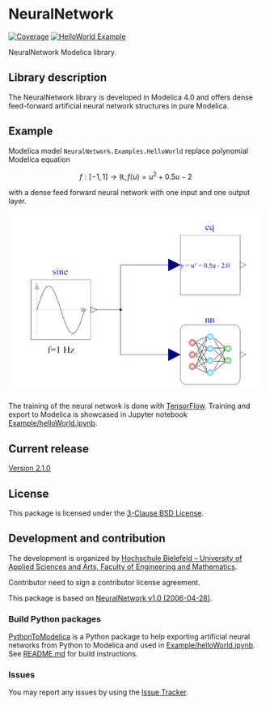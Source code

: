 # NeuralNetwork

[![Coverage][test-badge]][test-link]
[![HelloWorld Example][example-badge]][example-link]

NeuralNetwork Modelica library.

## Library description

The NeuralNetwork library is developed in Modelica 4.0 and offers dense
feed-forward artificial neural network structures in pure Modelica.

## Example

Modelica model `NeuralNetwork.Examples.HelloWorld` replace polynomial Modelica
equation

$$ f: [-1, 1] \to \mathbb{R}, f(u) = u^2 + 0.5 u - 2  $$

with a dense feed forward neural network with one input and one output layer.

![NeuralNetwork.Examples.HelloWorld][helloWorld-img]

The training of the neural network is done with
[TensorFlow][tensorflow-link]. Training and export to Modelica is
showcased in Jupyter notebook
[Example/helloWorld.ipynb][example-link].

## Current release

[Version 2.1.0][release-link]

## License

This package is licensed under the [3-Clause BSD License][license].

## Development and contribution

The development is organized by
[Hochschule Bielefeld – University of Applied Sciences and Arts, Faculty of Engineering and Mathematics][hsbi-link].

Contributor need to sign a contributor license agreement.

This package is based on [NeuralNetwork v1.0 (2006-04-28)][nn-v1-link].

### Build Python packages

[PythonToModelica][python-package] is a Python package to help exporting
artificial neural networks from Python to Modelica and used in
[Example/helloWorld.ipynb][example-ipynb]. See [README.md][python-readme] for
build instructions.

### Issues

You may report any issues by using the [Issue Tracker][issues-link].

[test-badge]:      https://github.com/AMIT-HSBI/NeuralNetwork/actions/workflows/coverage.yml/badge.svg
[test-link]:       https://github.com/AMIT-HSBI/NeuralNetwork/actions/workflows/coverage.yml
[example-badge]:   https://github.com/AMIT-HSBI/NeuralNetwork/actions/workflows/example.yml/badge.svg
[example-link]:    https://github.com/AMIT-HSBI/NeuralNetwork/actions/workflows/example.yml
[tensorflow-link]: https://www.tensorflow.org/
[release-link]:    https://github.com/AMIT-HSBI/NeuralNetwork/releases/tag/v2.1.0
[nn-v1-link]:      https://github.com/modelica-3rdparty/NeuralNetwork
[hsbi-link]:       https://www.hsbi.de/ium
[issues-link]:     https://github.com/AMIT-HSBI/NeuralNetwork/issues
[example-ipynb]:   ./Example/helloWorld.ipynb
[helloWorld-img]:  ./img/HelloWorld.png
[license]:         ./LICENSE
[python-package]:  ./PythonToModelica/
[python-readme]:   ./PythonToModelica/README.md
